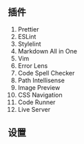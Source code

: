## 插件
1. Prettier
2. ESLint
3. Stylelint
4. Markdown All in One
5. Vim
6. Error Lens
7. Code Spell Checker
8. Path Intellisense
9. Image Preview
10. CSS Navigation
11. Code Runner
12. Live Server
## 设置